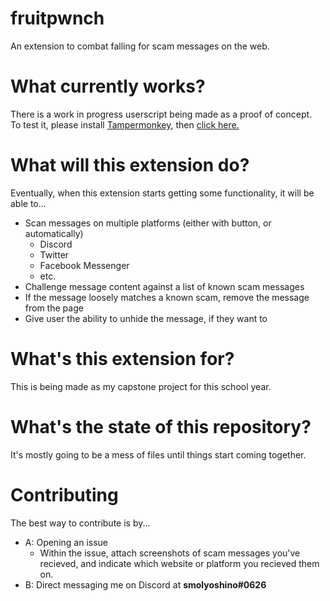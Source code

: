 # fruitpwnch
An extension to combat falling for scam messages on the web.

# What currently works?
There is a work in progress userscript being made as a proof of concept.<br>
To test it, please install [Tampermonkey](https://www.tampermonkey.net/), then [click here.](https://github.com/smolyoshino/fruitpwnch-master/raw/master/fruitpwnch-discord.user.js)

# What will this extension do?
Eventually, when this extension starts getting some functionality, it will be able to...
- Scan messages on multiple platforms (either with button, or automatically)
  - Discord
  - Twitter
  - Facebook Messenger
  - etc.
- Challenge message content against a list of known scam messages
- If the message loosely matches a known scam, remove the message from the page
- Give user the ability to unhide the message, if they want to

# What's this extension for?
This is being made as my capstone project for this school year.

# What's the state of this repository?
It's mostly going to be a mess of files until things start coming together.

# Contributing
The best way to contribute is by...
- A: Opening an issue
  - Within the issue, attach screenshots of scam messages you've recieved, and indicate which website or platform you recieved them on.
- B: Direct messaging me on Discord at <b>smolyoshino#0626</b>
